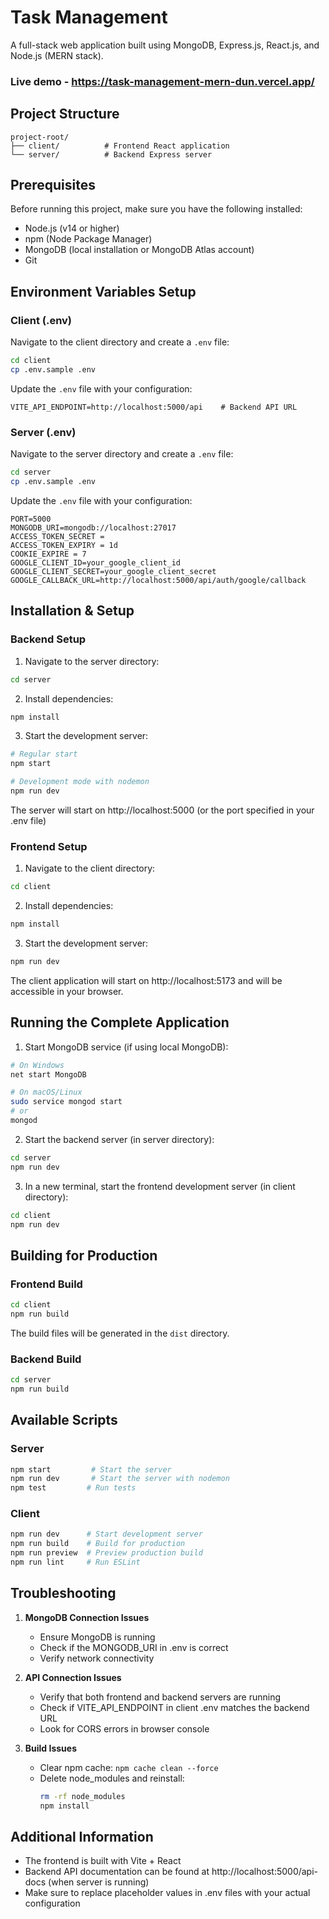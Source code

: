 # Task Management

A full-stack web application built using MongoDB, Express.js, React.js, and Node.js (MERN stack).

### Live demo - https://task-management-mern-dun.vercel.app/

## Project Structure

```
project-root/
├── client/          # Frontend React application
└── server/          # Backend Express server
```

## Prerequisites

Before running this project, make sure you have the following installed:
- Node.js (v14 or higher)
- npm (Node Package Manager)
- MongoDB (local installation or MongoDB Atlas account)
- Git

## Environment Variables Setup

### Client (.env)

Navigate to the client directory and create a `.env` file:

```bash
cd client
cp .env.sample .env
```

Update the `.env` file with your configuration:

```env
VITE_API_ENDPOINT=http://localhost:5000/api    # Backend API URL
```

### Server (.env)

Navigate to the server directory and create a `.env` file:

```bash
cd server
cp .env.sample .env
```

Update the `.env` file with your configuration:

```env
PORT=5000
MONGODB_URI=mongodb://localhost:27017
ACCESS_TOKEN_SECRET = 
ACCESS_TOKEN_EXPIRY = 1d
COOKIE_EXPIRE = 7
GOOGLE_CLIENT_ID=your_google_client_id
GOOGLE_CLIENT_SECRET=your_google_client_secret
GOOGLE_CALLBACK_URL=http://localhost:5000/api/auth/google/callback
```

## Installation & Setup

### Backend Setup

1. Navigate to the server directory:
```bash
cd server
```

2. Install dependencies:
```bash
npm install
```

3. Start the development server:
```bash
# Regular start
npm start

# Development mode with nodemon
npm run dev
```

The server will start on http://localhost:5000 (or the port specified in your .env file)

### Frontend Setup

1. Navigate to the client directory:
```bash
cd client
```

2. Install dependencies:
```bash
npm install
```

3. Start the development server:
```bash
npm run dev
```

The client application will start on http://localhost:5173 and will be accessible in your browser.

## Running the Complete Application

1. Start MongoDB service (if using local MongoDB):
```bash
# On Windows
net start MongoDB

# On macOS/Linux
sudo service mongod start
# or
mongod
```

2. Start the backend server (in server directory):
```bash
cd server
npm run dev
```

3. In a new terminal, start the frontend development server (in client directory):
```bash
cd client
npm run dev
```

## Building for Production

### Frontend Build

```bash
cd client
npm run build
```

The build files will be generated in the `dist` directory.

### Backend Build

```bash
cd server
npm run build
```

## Available Scripts

### Server

```bash
npm start         # Start the server
npm run dev       # Start the server with nodemon
npm test         # Run tests
```

### Client

```bash
npm run dev      # Start development server
npm run build    # Build for production
npm run preview  # Preview production build
npm run lint     # Run ESLint
```

## Troubleshooting

1. **MongoDB Connection Issues**
   - Ensure MongoDB is running
   - Check if the MONGODB_URI in .env is correct
   - Verify network connectivity

2. **API Connection Issues**
   - Verify that both frontend and backend servers are running
   - Check if VITE_API_ENDPOINT in client .env matches the backend URL
   - Look for CORS errors in browser console

3. **Build Issues**
   - Clear npm cache: `npm cache clean --force`
   - Delete node_modules and reinstall: 
     ```bash
     rm -rf node_modules
     npm install
     ```

## Additional Information

- The frontend is built with Vite + React
- Backend API documentation can be found at http://localhost:5000/api-docs (when server is running)
- Make sure to replace placeholder values in .env files with your actual configuration
